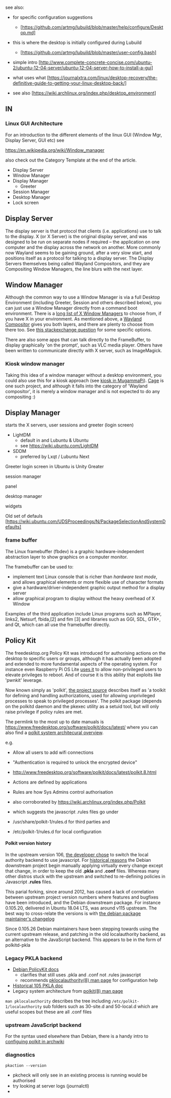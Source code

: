 
see also:

* for specific configuration suggestions
	* [https://github.com/artmg/lubuild/blob/master/help/configure/Desktop.md]
* this is where the desktop is initially configured during Lubuild
	* [https://github.com/artmg/lubuild/blob/master/user-config.bash]


* simple intro
[http://www.complete-concrete-concise.com/ubuntu-2/ubuntu-12-04-server/ubuntu-12-04-server-how-to-install-a-gui]
* what uses what [https://journalxtra.com/linux/desktop-recovery/the-definitive-guide-to-getting-your-linux-desktop-back/]
* see also [https://wiki.archlinux.org/index.php/desktop_environment]

## IN

### Linux GUI Architecture ###

For an introduction to the different elements of the linux GUI
(Window Mgr, Display Server, GUI etc) see

https://en.wikipedia.org/wiki/Window_manager

also check out the Category Template at the end of the article.

* Display Server
* Window Manager
* Display Manager
	* Greeter
* Session Manager
* Desktop Manager
* Lock screen


## Display Server

The display server is that protocol that clients (i.e. applications) use to talk to the display. 
X (or X Server) is the original display server, and was designed to be run on separate nodes if required – the application on one computer and the display across the network on another. More commonly now Wayland seems to be gaining ground, after a very slow start, and positions itself as a protocol for talking to a display server. The Display Servers themselves being called Wayland Compositors, and they are Compositing Window Managers, the line blurs with the next layer.

## Window Manager

Although the common way to use a Window Manager is via a full Desktop Environment (including Greeter, Session and others described below), you can just use a Window Manager directly from a command boot environment. There is a [long list of X Window Managers](https://wiki.archlinux.org/title/Window_manager#List_of_window_managers) to choose from, if you have X in your environment. As mentioned above, a [Wayland Compositor](https://wiki.archlinux.org/title/Wayland#Compositors) gives you both layers, and there are plenty to choose from there too. See [this stackexchange question](https://unix.stackexchange.com/q/768524) for some specific options.

There are also some apps that can talk directly to the FrameBuffer, to display graphically 'on the prompt', such as VLC media player. Others have been written to communicate directly with X server, such as ImageMagick.

### Kiosk window manager

Taking this idea of a window manager without a desktop environment, you could also use this for a kiosk approach (see [kiosk in MugammaPi](https://github.com/artmg/MuGammaPi/wiki/Kiosk)). [Cage](https://www.hjdskes.nl/projects/cage/) is one such project, and although it falls into the category of 'Wayland compositor', it is merely a window manager and is not expected to do any compositing :)

## Display Manager

 starts the X servers, user sessions and greeter (login screen)

* LightDM
	* default in and Lubuntu & Ubuntu
	* see https://wiki.ubuntu.com/LightDM
* SDDM
	* preferred by Lxqt / Lubuntu Next


Greeter 
login screen
in Ubuntu is Unity Greater

session manager 

panel 

desktop manager 

widgets

Old set of defauls [https://wiki.ubuntu.com/UDSProceedings/N/PackageSelectionAndSystemDefaults]

### frame buffer

The Linux framebuffer (fbdev) is a graphic hardware-independent 
abstraction layer to show graphics on a computer monitor. 

The framebuffer can be used to:

* implement text Linux console that is richer than _hardware text mode_, and allows graphical elements or more flexible use of character formats
* give a hardware/driver-independent graphic output method for a display server
* allow graphical program to display without the heavy overhead of X Window

Examples of the third application include Linux programs such as MPlayer, links2, Netsurf, fbida,[2] and fim [3] and libraries such as GGI, SDL, GTK+, and Qt, which can all use the framebuffer directly. 

## Policy Kit

The freedesktop.org Policy Kit was introduced for authorising actions on the desktop to specific users or groups, although it has actually been adopted and extended to more fundamental aspects of the operating system. For instance even Raspberry Pi OS Lite [uses it](https://forum.openmediavault.org/index.php?thread/41757-polkit-s-pkexec-component-identified-as-cve-2021-4034-pwnkit/&postID=299687#post299687) to allow non-privileged users to elevate privileges to reboot. And of course it is this ability that exploits like 'pwnkit' leverage.

Now known simply as 'polkit', [the project source]() describes itself as 'a toolkit for defining and handling authorizations, used for allowing unprivileged processes to speak to privileged processes'. The polkit package (depends on the polkitd daemon and the pkexec utility as a setuid tool, but will only raise privilege if policy rules are met. 

The permlink to the most up to date manuals is https://www.freedesktop.org/software/polkit/docs/latest/ where you can also find a [polkit system architecural overview](https://www.freedesktop.org/software/polkit/docs/latest/polkit.8.html). 

e.g. 
* Allow all users to add wifi connections
* "Authentication is required to unlock the encrypted device"

* http://www.freedesktop.org/software/polkit/docs/latest/polkit.8.html
 * Actions are defined by applications
 * Rules are how Sys Admins control authorisation
 * also corroborated by https://wiki.archlinux.org/index.php/Polkit
 * which suggests the javascript .rules files go under
 * /usr/share/polkit-1/rules.d   for third parties and
 * /etc/polkit-1/rules.d   for local configuration

#### Polkit version history

In the upstream version 106, [the developer chose](`http://davidz25.blogspot.com/2012/06/authorization-rules-in-polkit.html`) to switch the local authority backend to use javascript. For [historical reasons](https://bugs.debian.org/cgi-bin/bugreport.cgi?bug=946231#10) the Debian downstream project begin manually applying virtually every change except that change, in order to keep the old **.pkla** and **.conf** files. Whereas many other distros stuck with the upstream and switched to re-defining policies in Javascript **.rules** files.

This parial forking, since around 2012, has caused a lack of correlation between upstream project version numbers where features and bugfixes have been introduced, and the Debian downstream package. For instance 0.105.20, delivered in Ubuntu 18.04 LTS, was around v115 upstream. The best way to cross-relate the versions is with [the debian package maintainer's changelog](https://salsa.debian.org/utopia-team/polkit/-/blob/master/debian/changelog)

Since 0.105.26 Debian maintainers have been stepping towards using the current upstream release, and patching in the old localauthority backend, as an alternative to the JavaScript backend. This appears to be in the form of polkitd-pkla

### Legacy PKLA backend

* [Debian PolicyKit docs](https://wiki.debian.org/PolicyKit)
	* clarifies that still uses .pkla and .conf not .rules javascript
	* recommends [pklocalauthority(8) man page](https://manpages.ubuntu.com/manpages/jammy/en/man8/pklocalauthority.8.html) for configuration help
* [Historical 105 PKLA doc](https://www.freedesktop.org/software/polkit/docs/0.105/pklocalauthority.8.html)
* Legacy system architecture from [polkit(8) man page](https://manpages.ubuntu.com/manpages/jammy/en/man8/polkit.8.html#system%20architecture)

`man pklocalauthority` describes the tree including `/etc/polkit-1/localauthority` sub folders such as 30-site.d and 50-local.d which are useful scopes but these are all .conf files


### upstream JavaScript backend 

For the syntax used elsewhere than Debian, there is a handy intro to [configuing polkit in archwiki](https://wiki.archlinux.org/title/Polkit#Configuration)


### diagnostics

```
pkaction --version
```

* pkcheck will only see in an existing process is running would be authorised
* try looking at server logs (journalctl)
* 

